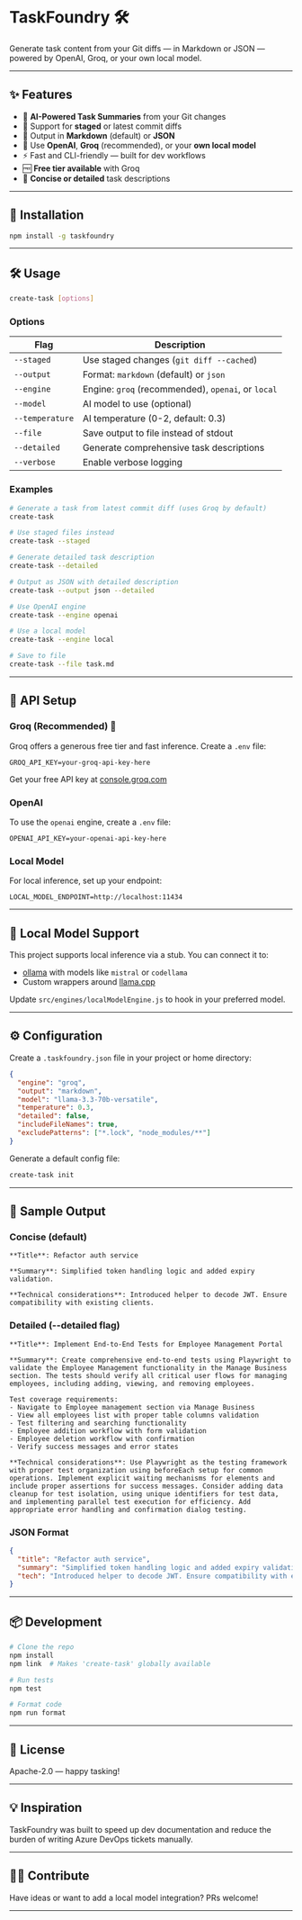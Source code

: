 # TaskFoundry 🛠️

Generate task content from your Git diffs — in Markdown or JSON — powered by OpenAI, Groq, or your own local model.

---

## ✨ Features

- 🧠 **AI-Powered Task Summaries** from your Git changes
- 🔀 Support for **staged** or latest commit diffs
- 🧾 Output in **Markdown** (default) or **JSON**
- 🤖 Use **OpenAI**, **Groq** (recommended), or your **own local model**
- ⚡ Fast and CLI-friendly — built for dev workflows
- 🆓 **Free tier available** with Groq
- 📝 **Concise or detailed** task descriptions

---

## 🚀 Installation

```bash
npm install -g taskfoundry
```

---

## 🛠️ Usage

```bash
create-task [options]
```

### Options

| Flag                | Description                                     |
|---------------------|-------------------------------------------------|
| `--staged`          | Use staged changes (`git diff --cached`)       |
| `--output`          | Format: `markdown` (default) or `json`         |
| `--engine`          | Engine: `groq` (recommended), `openai`, or `local` |
| `--model`           | AI model to use (optional)                     |
| `--temperature`     | AI temperature (0-2, default: 0.3)             |
| `--file`            | Save output to file instead of stdout          |
| `--detailed`        | Generate comprehensive task descriptions        |
| `--verbose`         | Enable verbose logging                          |

### Examples

```bash
# Generate a task from latest commit diff (uses Groq by default)
create-task

# Use staged files instead
create-task --staged

# Generate detailed task description
create-task --detailed

# Output as JSON with detailed description
create-task --output json --detailed

# Use OpenAI engine
create-task --engine openai

# Use a local model
create-task --engine local

# Save to file
create-task --file task.md
```

---

## 🔐 API Setup

### Groq (Recommended) 🌟

Groq offers a generous free tier and fast inference. Create a `.env` file:

```
GROQ_API_KEY=your-groq-api-key-here
```

Get your free API key at [console.groq.com](https://console.groq.com)

### OpenAI

To use the `openai` engine, create a `.env` file:

```
OPENAI_API_KEY=your-openai-api-key-here
```

### Local Model

For local inference, set up your endpoint:

```
LOCAL_MODEL_ENDPOINT=http://localhost:11434
```

---

## 🤖 Local Model Support

This project supports local inference via a stub. You can connect it to:

- [ollama](https://ollama.com/) with models like `mistral` or `codellama`
- Custom wrappers around [llama.cpp](https://github.com/ggerganov/llama.cpp)

Update `src/engines/localModelEngine.js` to hook in your preferred model.

---

## ⚙️ Configuration

Create a `.taskfoundry.json` file in your project or home directory:

```json
{
  "engine": "groq",
  "output": "markdown",
  "model": "llama-3.3-70b-versatile",
  "temperature": 0.3,
  "detailed": false,
  "includeFileNames": true,
  "excludePatterns": ["*.lock", "node_modules/**"]
}
```

Generate a default config file:

```bash
create-task init
```

---

## 🧪 Sample Output

### Concise (default)
```
**Title**: Refactor auth service

**Summary**: Simplified token handling logic and added expiry validation.

**Technical considerations**: Introduced helper to decode JWT. Ensure compatibility with existing clients.
```

### Detailed (--detailed flag)
```
**Title**: Implement End-to-End Tests for Employee Management Portal

**Summary**: Create comprehensive end-to-end tests using Playwright to validate the Employee Management functionality in the Manage Business section. The tests should verify all critical user flows for managing employees, including adding, viewing, and removing employees.

Test coverage requirements:
- Navigate to Employee management section via Manage Business
- View all employees list with proper table columns validation
- Test filtering and searching functionality
- Employee addition workflow with form validation
- Employee deletion workflow with confirmation
- Verify success messages and error states

**Technical considerations**: Use Playwright as the testing framework with proper test organization using beforeEach setup for common operations. Implement explicit waiting mechanisms for elements and include proper assertions for success messages. Consider adding data cleanup for test isolation, using unique identifiers for test data, and implementing parallel test execution for efficiency. Add appropriate error handling and confirmation dialog testing.
```

### JSON Format
```json
{
  "title": "Refactor auth service",
  "summary": "Simplified token handling logic and added expiry validation.",
  "tech": "Introduced helper to decode JWT. Ensure compatibility with existing clients."
}
```

---

## 📦 Development

```bash
# Clone the repo
npm install
npm link  # Makes 'create-task' globally available

# Run tests
npm test

# Format code
npm run format
```

---

## 📄 License

Apache-2.0 — happy tasking!

---

## 💡 Inspiration

TaskFoundry was built to speed up dev documentation and reduce the burden of writing Azure DevOps tickets manually.

---

## ✍🏽 Contribute

Have ideas or want to add a local model integration? PRs welcome!

---